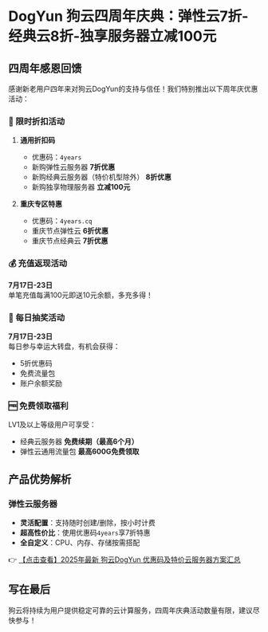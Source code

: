 # DogYun 狗云四周年庆典：弹性云7折-经典云8折-独享服务器立减100元

## 四周年感恩回馈

感谢新老用户四年来对狗云DogYun的支持与信任！我们特别推出以下周年庆优惠活动：

### 🎉 限时折扣活动

1. **通用折扣码**  
   - 优惠码：`4years`
   - 新购弹性云服务器 **7折优惠**
   - 新购经典云服务器（特价机型除外） **8折优惠**
   - 新购独享物理服务器 **立减100元**

2. **重庆专区特惠**  
   - 优惠码：`4years.cq`
   - 重庆节点弹性云 **6折优惠**
   - 重庆节点经典云 **7折优惠**

### 💰 充值返现活动
**7月17日-23日**  
单笔充值每满100元即送10元余额，多充多得！

### 🎁 每日抽奖活动
**7月17日-23日**  
每日参与幸运大转盘，有机会获得：
- 5折优惠码
- 免费流量包
- 账户余额奖励

### 🆓 免费领取福利
LV1及以上等级用户可享受：
- 经典云服务器 **免费续期（最高6个月）**
- 弹性云通用流量包 **最高600G免费领取**

## 产品优势解析

### 弹性云服务器
- **灵活配置**：支持随时创建/删除，按小时计费
- **超高性价比**：使用优惠码`4years`享7折特惠
- **全自定义**：CPU、内存、存储按需搭配

👉 [【点击查看】2025年最新 狗云DogYun 优惠码及特价云服务器方案汇总](https://bit.ly/DogYun)

## 写在最后
狗云将持续为用户提供稳定可靠的云计算服务，四周年庆典活动数量有限，建议尽快参与！